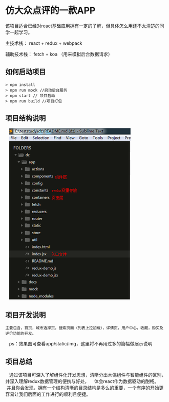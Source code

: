 # 仿大众点评的一款APP
该项目适合已经对react基础应用拥有一定的了解，但具体怎么用还不太清楚的同学一起学习。

主技术栈： react + redux + webpack

辅助技术栈： fetch + koa （用来模拟后台数据请求）

## 如何启动项目
    > npm install
    > npm run mock //启动后台服务
    > npm start // 项目启动
    > npm run build //项目打包
    
## 项目结构说明
    ![](./app/static/img/page.png)
    
## 项目开发说明
    主要包含，首页，城市选择页，搜索页面（列表上拉加载），详情页，用户中心，收藏，购买及评价功能的开发。 
    ps：效果图可查看app/static/img，这里将不再用过多的篇幅做展示说明

## 项目总结
    通过该项目可深入了解组件化开发思想，清晰分出木偶组件与智能组件的区别，并深入理解redux数据管理的便携与好处，
    体会react作为数据驱动的酣畅。
    并且你会发现，拥有一个结构清晰的目录结构是多么的重要，一个有序的开始更容易让我们后面的工作进行的顺利且便捷。
